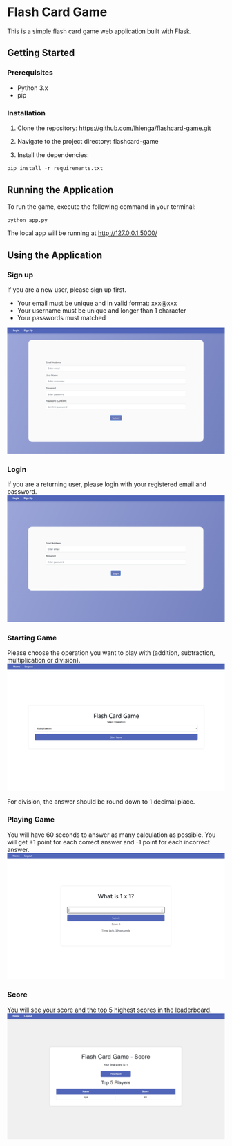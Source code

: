 # Flash Card Game

This is a simple flash card game web application built with Flask.

## Getting Started

### Prerequisites
- Python 3.x
- pip

### Installation

1. Clone the repository:
https://github.com/lhienga/flashcard-game.git

2. Navigate to the project directory:
flashcard-game

3. Install the dependencies:
```python
pip install -r requirements.txt
```
## Running the Application

To run the game, execute the following command in your terminal:

```python
python app.py
```
The local app will be running at http://127.0.0.1:5000/

## Using the Application
### Sign up
If you are a new user, please sign up first. 
- Your email must be unique and in valid format: xxx@xxx
- Your username must be unique and longer than 1 character
- Your passwords must matched

![alt text](screenshots\image.png)

### Login
If you are a returning user, please login with your registered email and password. 
![alt text](screenshots\image-2.png)

### Starting Game
Please choose the operation you want to play with (addition, subtraction, multiplication or division).
![alt text](screenshots\image-3.png)

For division, the answer should be round down to 1 decimal place. 

### Playing Game
You will have 60 seconds to answer as many calculation as possible. You will get +1 point for each correct answer and -1 point for each incorrect answer. 
![alt text](screenshots\image-4.png)

### Score 
You will see your score and the top 5 highest scores in the leaderboard. 
![alt text](screenshots\image-5.png)

